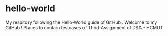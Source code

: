 # hello-world
My respitory following the Hello-World guide of GitHub . Welcome to my GitHub ! 
Places to contain testcases of Thrid-Assignment of DSA - HCMUT
